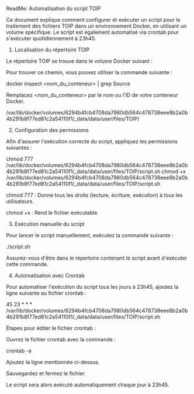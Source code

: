 ReadMe: Automatisation du script TOIP

Ce document explique comment configurer et exécuter un script pour le traitement des fichiers TOIP dans un environnement Docker, en utilisant un volume spécifique. Le script est également automatisé via crontab pour s'exécuter quotidiennement à 23h45.

1. Localisation du répertoire TOIP

Le répertoire TOIP se trouve dans le volume Docker suivant :

Pour trouver ce chemin, vous pouvez utiliser la commande suivante :

docker inspect <nom_du_conteneur> | grep Source

Remplacez <nom_du_conteneur> par le nom ou l'ID de votre conteneur Docker.

/var/lib/docker/volumes/6294b4fcb4708da7980db564c478738eee8b2a0b4b291b8f77ed81c2a54110f1/_data/data/user/files/TOIP/

2. Configuration des permissions

Afin d'assurer l'exécution correcte du script, appliquez les permissions suivantes :

chmod 777 /var/lib/docker/volumes/6294b4fcb4708da7980db564c478738eee8b2a0b4b291b8f77ed81c2a54110f1/_data/data/user/files/TOIP/script.sh
chmod +x /var/lib/docker/volumes/6294b4fcb4708da7980db564c478738eee8b2a0b4b291b8f77ed81c2a54110f1/_data/data/user/files/TOIP/script.sh

chmod 777 : Donne tous les droits (lecture, écriture, exécution) à tous les utilisateurs.

chmod +x : Rend le fichier exécutable.

3. Exécution manuelle du script

Pour lancer le script manuellement, exécutez la commande suivante :

./script.sh

Assurez-vous d'être dans le répertoire contenant le script avant d'exécuter cette commande.

4. Automatisation avec Crontab

Pour automatiser l'exécution du script tous les jours à 23h45, ajoutez la ligne suivante au fichier crontab :

45 23 * * * /var/lib/docker/volumes/6294b4fcb4708da7980db564c478738eee8b2a0b4b291b8f77ed81c2a54110f1/_data/data/user/files/TOIP/script.sh

Étapes pour éditer le fichier crontab :

Ouvrez le fichier crontab avec la commande :

crontab -e

Ajoutez la ligne mentionnée ci-dessus.

Sauvegardez et fermez le fichier.

Le script sera alors exécuté automatiquement chaque jour à 23h45.
